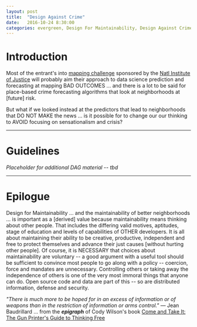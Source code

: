 ```yaml
---
layout: post
title:  "Design Against Crime"
date:   2016-10-24 8:30:00
categories: evergreen, Design For Maintainability, Design Against Crime, Violence Interruption, Arm Thy Neighbor
---
```


# Introduction

Most of the entrant's into [mapping challenge](http://NIJ.gov/MappingChallenge) sponsored by the [Natl Institute of Justice](http://NIJ.gov) will probably aim their approach to data science prediction and forecasting at mapping BAD OUTCOMES ... and there is a lot to be said for place-based crime forecasting algorithms that look at neighborhoods at [future] risk.

But what if we looked instead at the predictors that lead to neighborhoods that DO NOT MAKE the news ... is it possible for to change our our thinking to AVOID focusing on sensationalism and crisis?


---

# Guidelines

*Placeholder for additional DAG material -- tbd*


---

# Epilogue

Design for Maintainability ... and the maintainability of better neighborhoods ... is important as a [derived] value because maintainability means thinking about other people. That includes the differing valid motives, aptitudes, stage of education and levels of capabilities of OTHER developers. It is all about maintaining their ability to be creative, productive, independent and free to protect themselves and advance their just causes [without hurting other people]. Of course, it is NECESSARY that choices about maintainability are voluntary -- a good argument with a useful tool should be sufficient to convince most people to go along with a policy -- coercion, force and mandates are unnecessary. Controlling others or taking away the independence of others is one of the very most immoral things that anyone can do. Open source code and data are part of this -- so are distributed information, defense and security.

*"There is much more to be hoped for in an excess of information or of weapons than in the restriction of information or arms control."* — Jean Baudrillard ... from the ***epigraph*** of Cody Wilson's book [Come and Take It: The Gun Printer's Guide to Thinking Free](https://www.amazon.com/Come-Take-Printers-Guide-Thinking-ebook/dp/B01CO34MBI/)
